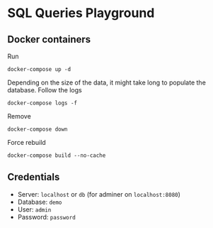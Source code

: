 # SQL Queries Playground

## Docker containers

Run

```
docker-compose up -d
```

Depending on the size of the data, it might take long to populate the database. Follow the logs

```
docker-compose logs -f
```

Remove

```
docker-compose down
```

Force rebuild

```
docker-compose build --no-cache
```

## Credentials

- Server: `localhost` or `db` (for adminer on `localhost:8080`)
- Database: `demo`
- User: `admin`
- Password: `password`